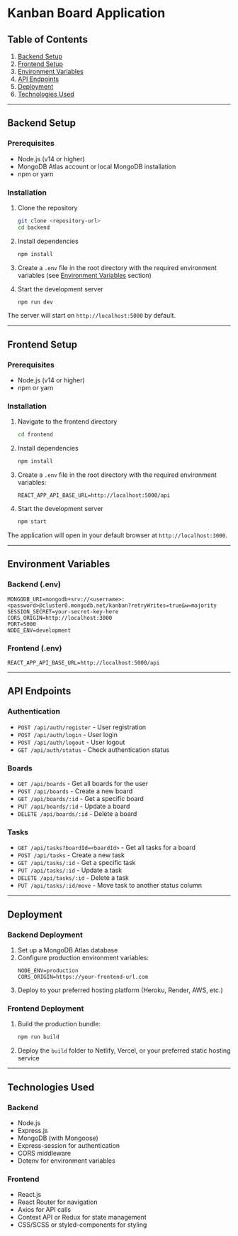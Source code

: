 # Kanban Board Application

## Table of Contents
1. [Backend Setup](#backend-setup)
2. [Frontend Setup](#frontend-setup)
3. [Environment Variables](#environment-variables)
4. [API Endpoints](#api-endpoints)
5. [Deployment](#deployment)
6. [Technologies Used](#technologies-used)

---

## Backend Setup

### Prerequisites
- Node.js (v14 or higher)
- MongoDB Atlas account or local MongoDB installation
- npm or yarn

### Installation
1. Clone the repository
   ```bash
   git clone <repository-url>
   cd backend
   ```

2. Install dependencies
   ```bash
   npm install
   ```

3. Create a `.env` file in the root directory with the required environment variables (see [Environment Variables](#environment-variables) section)

4. Start the development server
   ```bash
   npm run dev
   ```

The server will start on `http://localhost:5000` by default.

---

## Frontend Setup

### Prerequisites
- Node.js (v14 or higher)
- npm or yarn

### Installation
1. Navigate to the frontend directory
   ```bash
   cd frontend
   ```

2. Install dependencies
   ```bash
   npm install
   ```

3. Create a `.env` file in the root directory with the required environment variables:
   ```
   REACT_APP_API_BASE_URL=http://localhost:5000/api
   ```

4. Start the development server
   ```bash
   npm start
   ```

The application will open in your default browser at `http://localhost:3000`.

---

## Environment Variables

### Backend (.env)
```
MONGODB_URI=mongodb+srv://<username>:<password>@cluster0.mongodb.net/kanban?retryWrites=true&w=majority
SESSION_SECRET=your-secret-key-here
CORS_ORIGIN=http://localhost:3000
PORT=5000
NODE_ENV=development
```

### Frontend (.env)
```
REACT_APP_API_BASE_URL=http://localhost:5000/api
```

---

## API Endpoints

### Authentication
- `POST /api/auth/register` - User registration
- `POST /api/auth/login` - User login
- `POST /api/auth/logout` - User logout
- `GET /api/auth/status` - Check authentication status

### Boards
- `GET /api/boards` - Get all boards for the user
- `POST /api/boards` - Create a new board
- `GET /api/boards/:id` - Get a specific board
- `PUT /api/boards/:id` - Update a board
- `DELETE /api/boards/:id` - Delete a board

### Tasks
- `GET /api/tasks?boardId=<boardId>` - Get all tasks for a board
- `POST /api/tasks` - Create a new task
- `GET /api/tasks/:id` - Get a specific task
- `PUT /api/tasks/:id` - Update a task
- `DELETE /api/tasks/:id` - Delete a task
- `PUT /api/tasks/:id/move` - Move task to another status column

---

## Deployment

### Backend Deployment
1. Set up a MongoDB Atlas database
2. Configure production environment variables:
   ```
   NODE_ENV=production
   CORS_ORIGIN=https://your-frontend-url.com
   ```
3. Deploy to your preferred hosting platform (Heroku, Render, AWS, etc.)

### Frontend Deployment
1. Build the production bundle:
   ```bash
   npm run build
   ```
2. Deploy the `build` folder to Netlify, Vercel, or your preferred static hosting service

---

## Technologies Used

### Backend
- Node.js
- Express.js
- MongoDB (with Mongoose)
- Express-session for authentication
- CORS middleware
- Dotenv for environment variables

### Frontend
- React.js
- React Router for navigation
- Axios for API calls
- Context API or Redux for state management
- CSS/SCSS or styled-components for styling
